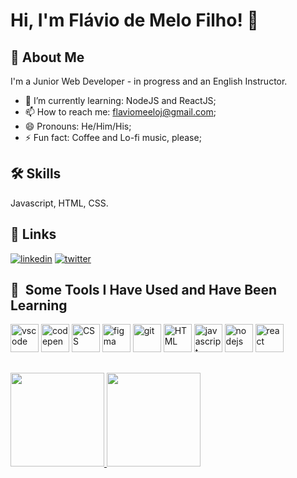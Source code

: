 # Hi, I'm Flávio de Melo Filho! 👋

## 🚀 About Me
I'm a Junior Web Developer - in progress and an English Instructor.

- 🌱 I’m currently learning: NodeJS and ReactJS;
- 📫 How to reach me: flaviomeeloj@gmail.com;
- 😄 Pronouns: He/Him/His;
- ⚡️ Fun fact: Coffee and Lo-fi music, please;

## 🛠 Skills
Javascript, HTML, CSS.


## 🔗 Links
[![linkedin](https://img.shields.io/badge/linkedin-0A66C2?style=for-the-badge&logo=linkedin&logoColor=white)](https://www.linkedin.com/in/fl%C3%A1vio-de-melo-filho-2b5a56226/)
[![twitter](https://img.shields.io/badge/twitter-1DA1F2?style=for-the-badge&logo=twitter&logoColor=white)](https://twitter.com/Flaviomeelo)

<h2> 🚀 &nbsp;Some Tools I Have Used and Have Been Learning</h2>
<p align="left">
<img src="https://cdn.jsdelivr.net/gh/devicons/devicon/icons/vscode/vscode-original.svg" alt="vscode" width="45" height="45"/>
<img src="https://cdn.jsdelivr.net/gh/devicons/devicon/icons/codepen/codepen-plain.svg" alt="codepen" width="45" height="45" />
<img src="https://cdn.jsdelivr.net/gh/devicons/devicon/icons/css3/css3-plain-wordmark.svg" alt="CSS" width="45" height="45" />
<img src="https://cdn.jsdelivr.net/gh/devicons/devicon/icons/figma/figma-plain.svg" alt="figma" width="45" height="45" />
<img src="https://cdn.jsdelivr.net/gh/devicons/devicon/icons/git/git-original-wordmark.svg" alt="git" width="45" height="45" />
<img src="https://cdn.jsdelivr.net/gh/devicons/devicon/icons/html5/html5-plain-wordmark.svg" alt="HTML" width="45" height="45"/>
<img src="https://cdn.jsdelivr.net/gh/devicons/devicon/icons/javascript/javascript-original.svg" alt="javascript" width="45" height="45" />
<img src="https://cdn.jsdelivr.net/gh/devicons/devicon/icons/nodejs/nodejs-plain-wordmark.svg" alt="nodejs" width="45" height="45" />
<img src="https://cdn.jsdelivr.net/gh/devicons/devicon/icons/react/react-original.svg" alt="react" width="45" height="45" />
          
</p>

##
<div>
  <a href="https://github.com/flaviojfilho">
   <img height="150em" src="https://github-readme-stats.vercel.app/api?username=flaviojfilho&show_icons=true&theme=dracula"/>
   <img height="150em" src="https://github-readme-stats.vercel.app/api/top-langs/?username=flaviojfilho&layout=compact&langs_count=9&theme=dracula"/>
  </a>
</div>
<!--![Snake animation](https://github.com/flaviojfilho/flaviojfilho/blob/output/github-contribution-grid-snake.svg)-->





<!---
Flaviojfilho/Flaviojfilho is a ✨ special ✨ repository because its `README.md` (this file) appears on your GitHub profile.
You can click the Preview link to take a look at your changes.
--->
